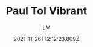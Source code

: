 ---
_id: 61a0cf271af733ddb596d955
date: '2021-11-26T12:12:23.809Z'
date_iso: '2021-11-26'
author: LM
name: Paul Tol Vibrant
title: Paul Tol Vibrant
hex:
- EE7733
- 0077BB
- 33BBEE
- EE3377
- CC3311
- '009988'
- BBBBBB
colors:
- hex: '#EE7733'
- hex: '#0077BB'
- hex: '#33BBEE'
- hex: '#EE3377'
- hex: '#CC3311'
- hex: '#009988'
- hex: '#BBBBBB'
summary: 'This is the bright scheme from Paul Tol: https://personal.sron.nl/~pault/#sec:qualitative'
benchmark_images:
- name: distance matrix
  path: distance_matrix.png
- name: noticable matrix
  path: noticable_matrix.png
demo_images:
- name: bar chart
  path: ac_bar_chart.png
- name: donut chart
  path: ac_donut_chart.png
- name: line chart
  path: ac_line_chart.png
- name: scatter plot
  path: ac_scatter_chart.png

---